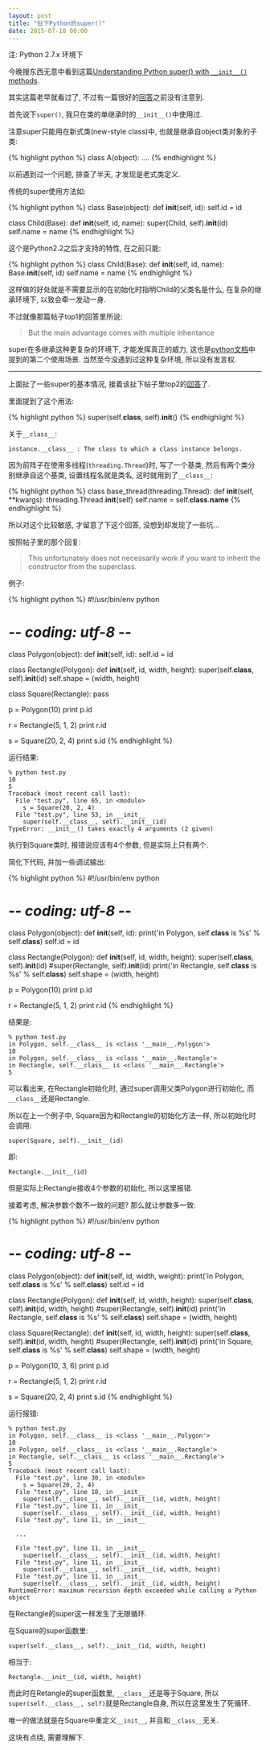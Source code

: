 ```yaml
---
layout: post
title: "扯下Python的super()"
date: 2015-07-10 00:00
---
```


注: Python 2.7.x 环境下

今晚搜东西无意中看到这篇[Understanding Python super() with `__init__()` methods](http://stackoverflow.com/questions/576169/understanding-python-super-with-init-methods).

其实这篇老早就看过了, 不过有一篇很好的[回答](http://stackoverflow.com/a/19257335/1276501)之前没有注意到.

首先说下`super()`, 我只在类的单继承时的`__init__()`中使用过.

注意super只能用在新式类(new-style class)中, 也就是继承自object类对象的子类:

{% highlight python %}
class A(object):
	....
{% endhighlight %}

以前遇到过一个问题, 排查了半天, 才发现是老式类定义.

传统的super使用方法如:

{% highlight python %}
class Base(object):
	def __init__(self, id):
		self.id = id

class Child(Base):
	def __init__(self, id, name):
		super(Child, self).__init__(id)
		self.name = name
{% endhighlight %}

这个是Python2.2之后才支持的特性, 在之前只能:

{% highlight python %}
class Child(Base):
	def __init__(self, id, name):
		Base.__init__(self, id)
		self.name = name
{% endhighlight %}

这样做的好处就是不需要显示的在初始化时指明Child的父类名是什么, 在复杂的继承环境下, 以致会牵一发动一身.

不过就像那篇帖子top1的回答里所说:

> But the main advantage comes with multiple inheritance

super在多继承这种更复杂的环境下, 才能发挥真正的威力, 这也是[python文档](https://docs.python.org/2/library/functions.html#super)中提到的第二个使用场景. 当然至今没遇到过这种复杂环境, 所以没有发言权.

---

上面扯了一些super的基本情况, 接着该扯下帖子里top2的[回答](http://stackoverflow.com/a/19257335/1276501)了.

里面提到了这个用法:

{% highlight python %}
super(self.__class__, self).__init__()
{% endhighlight %}

关于`__class__`:

	instance.__class__ : The class to which a class instance belongs.

因为前阵子在使用多线程(`threading.Thread`)时, 写了一个基类, 然后有两个类分别继承自这个基类, 设置线程名就是类名, 这时就用到了`__class__`:

{% highlight python %}
class base_thread(threading.Thread):
	def __init__(self, **kwargs):
		threading.Thread.__init__(self)
		self.name = self.__class__.__name__
{% endhighlight %}

所以对这个比较敏感, 才留意了下这个回答, 没想到却发现了一些坑...

按照帖子里的那个回复:

> This unfortunately does not necessarily work if you want to inherit the constructor from the superclass.

例子:

{% highlight python %}
#!/usr/bin/env python
# -*- coding: utf-8 -*-

class Polygon(object):
	def __init__(self, id):
		self.id = id

class Rectangle(Polygon):
	def __init__(self, id, width, height):
		super(self.__class__, self).__init__(id)
		self.shape = (width, height)

class Square(Rectangle):
	pass

p = Polygon(10)
print p.id

r = Rectangle(5, 1, 2)
print r.id

s = Square(20, 2, 4)
print s.id
{% endhighlight %}

运行结果:

	% python test.py
	10
	5
	Traceback (most recent call last):
	  File "test.py", line 65, in <module>
		s = Square(20, 2, 4)
	  File "test.py", line 53, in __init__
		super(self.__class__, self).__init__(id)
	TypeError: __init__() takes exactly 4 arguments (2 given)

执行到Square类时, 报错说应该有4个参数, 但是实际上只有两个.

简化下代码, 并加一些调试输出:

{% highlight python %}
#!/usr/bin/env python
# -*- coding: utf-8 -*-

class Polygon(object):
	def __init__(self, id):
		print('in Polygon, self.__class__ is %s' % self.__class__)
		self.id = id

class Rectangle(Polygon):
	def __init__(self, id, width, height):
		super(self.__class__, self).__init__(id)
		#super(Rectangle, self).__init__(id)
		print('in Rectangle, self.__class__ is %s' % self.__class__)
		self.shape = (width, height)

p = Polygon(10)
print p.id

r = Rectangle(5, 1, 2)
print r.id
{% endhighlight %}

结果是:


	% python test.py
	in Polygon, self.__class__ is <class '__main__.Polygon'>
	10
	in Polygon, self.__class__ is <class '__main__.Rectangle'>
	in Rectangle, self.__class__ is <class '__main__.Rectangle'>
	5

可以看出来, 在Rectangle初始化时, 通过super调用父类Polygon进行初始化, 而 `__class__`还是Rectangle.

所以在上一个例子中, Square因为和Rectangle的初始化方法一样, 所以初始化时会调用:

	super(Square, self).__init__(id)

即:

	Rectangle.__init__(id)

但是实际上Rectangle接收4个参数的初始化, 所以这里报错.

接着考虑, 解决参数个数不一致的问题? 那么就让参数多一致:

{% highlight python %}
#!/usr/bin/env python
# -*- coding: utf-8 -*-

class Polygon(object):
	def __init__(self, id, width, weight):
		print('in Polygon, self.__class__ is %s' % self.__class__)
		self.id = id

class Rectangle(Polygon):
	def __init__(self, id, width, height):
		super(self.__class__, self).__init__(id, width, height)
		#super(Rectangle, self).__init__(id)
		print('in Rectangle, self.__class__ is %s' % self.__class__)
		self.shape = (width, height)

class Square(Rectangle):
	def __init__(self, id, width, height):
		super(self.__class__, self).__init__(id, width, height)
		#super(Rectangle, self).__init__(id)
		print('in Square, self.__class__ is %s' % self.__class__)
		self.shape = (width, height)


p = Polygon(10, 3, 6)
print p.id

r = Rectangle(5, 1, 2)
print r.id

s = Square(20, 2, 4)
print s.id
{% endhighlight %}

运行报错:

	% python test.py
	in Polygon, self.__class__ is <class '__main__.Polygon'>
	10
	in Polygon, self.__class__ is <class '__main__.Rectangle'>
	in Rectangle, self.__class__ is <class '__main__.Rectangle'>
	5
	Traceback (most recent call last):
	  File "test.py", line 30, in <module>
		s = Square(20, 2, 4)
	  File "test.py", line 18, in __init__
		super(self.__class__, self).__init__(id, width, height)
	  File "test.py", line 11, in __init__
		super(self.__class__, self).__init__(id, width, height)
	  File "test.py", line 11, in __init__

	  ...

	  File "test.py", line 11, in __init__
		super(self.__class__, self).__init__(id, width, height)
	  File "test.py", line 11, in __init__
		super(self.__class__, self).__init__(id, width, height)
	  File "test.py", line 11, in __init__
		super(self.__class__, self).__init__(id, width, height)
	RuntimeError: maximum recursion depth exceeded while calling a Python object

在Rectangle的super这一样发生了无限循环.

在Square的super函数里:

	super(self.__class__, self).__init__(id, width, height)

相当于:

	Rectangle.__init__(id, width, height)

而此时在Retangle的super函数里, `__class__`还是等于Square, 所以`super(self.__class__, self)`就是Rectangle自身, 所以在这里发生了死循环.

唯一的做法就是在Square中重定义`__init__`, 并且和`__class__`无关.


这块有点绕, 需要理解下.
